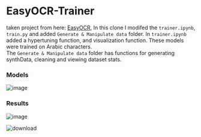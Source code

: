 # EasyOCR-Trainer

taken project from here: [EasyOCR](https://github.com/JaidedAI/EasyOCR), In this clone I modifed the `trainer.ipynb`, `train.py` and added `Generate & Manipulate data` folder. In `trainer.ipynb` added a hypertuning function, and visualization function. These models were trained on Arabic characters.  
The `Generate & Manipulate data` folder has functions for generating synthData, cleaning and viewing dataset stats.

### Models 
![image](https://user-images.githubusercontent.com/57009004/132367407-1cd324a5-d115-4550-b90e-210ebf23c6a3.png)

### Results
![image](https://user-images.githubusercontent.com/57009004/132367072-7bcfc561-637a-4789-98a9-90658fb562b4.png)

![download](https://user-images.githubusercontent.com/57009004/132367213-f0d46521-6da2-4c7d-901d-bfd34388ee25.png)
